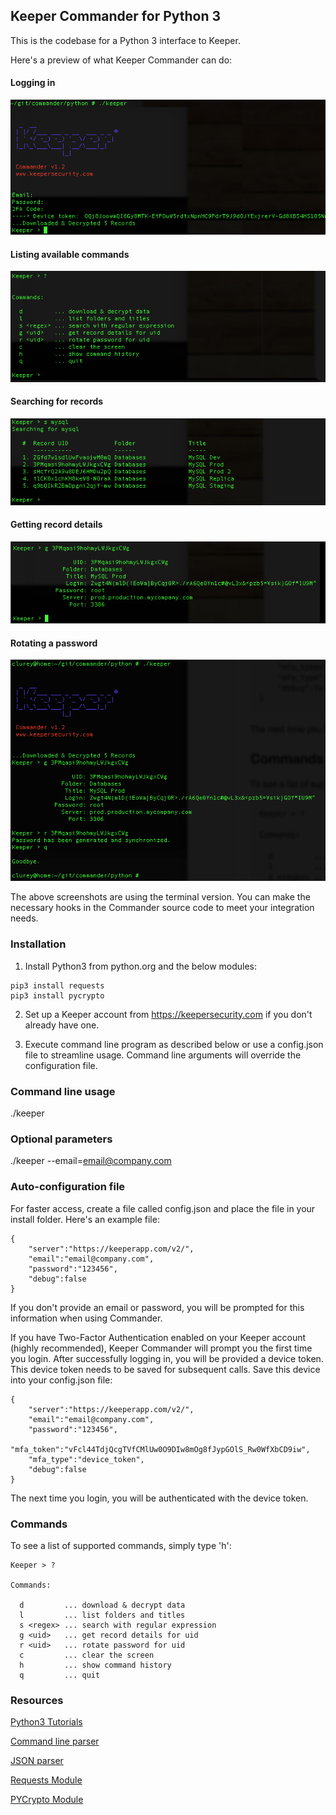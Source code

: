 Keeper Commander for Python 3
----

This is the codebase for a Python 3 interface to Keeper.

Here's a preview of what Keeper Commander can do:

#### Logging in  
<img src="images/screenshot1.png">

#### Listing available commands 
<img src="images/screenshot2.png">

#### Searching for records
<img src="images/screenshot3.png">

#### Getting record details 
<img src="images/screenshot4.png">

#### Rotating a password 
<img src="images/screenshot5.png">

The above screenshots are using the terminal version.
You can make the necessary hooks in the Commander source code
to meet your integration needs.

### Installation 

1. Install Python3 from python.org and the below modules:

```
pip3 install requests
pip3 install pycrypto
```

2. Set up a Keeper account from https://keepersecurity.com if you don't 
already have one.

3. Execute command line program as described below or use 
a config.json file to streamline usage.  Command line arguments will 
override the configuration file.

### Command line usage

./keeper

### Optional parameters

./keeper --email=email@company.com 

### Auto-configuration file

For faster access, create a file called config.json and
place the file in your install folder.  Here's an example file:

```
{                                                                               
    "server":"https://keeperapp.com/v2/",
    "email":"email@company.com",
    "password":"123456",
    "debug":false
}
```

If you don't provide an email or password, you will be prompted
for this information when using Commander.

If you have Two-Factor Authentication enabled on your Keeper account 
(highly recommended), Keeper Commander will prompt you the first time
you login.  After successfully logging in, you will be provided 
a device token. This device token needs to be saved for subsequent
calls. Save this device into your config.json file:

```
{                                                                               
    "server":"https://keeperapp.com/v2/",
    "email":"email@company.com",
    "password":"123456",
    "mfa_token":"vFcl44TdjQcgTVfCMlUw0O9DIw8mOg8fJypGOlS_Rw0WfXbCD9iw",
    "mfa_type":"device_token",
    "debug":false
}
```

The next time you login, you will be authenticated with the device token.

### Commands

To see a list of supported commands, simply type 'h':

```
Keeper > ?

Commands:

  d         ... download & decrypt data
  l         ... list folders and titles
  s <regex> ... search with regular expression
  g <uid>   ... get record details for uid
  r <uid>   ... rotate password for uid
  c         ... clear the screen
  h         ... show command history
  q         ... quit

```

### Resources 

[Python3 Tutorials](https://docs.python.org/3/index.html)

[Command line parser](https://docs.python.org/3/howto/argparse.html)

[JSON parser](https://docs.python.org/3/library/json.html)

[Requests Module](http://requests.readthedocs.org/en/latest/)

[PYCrypto Module](https://www.dlitz.net/software/pycrypto/api/current/)



